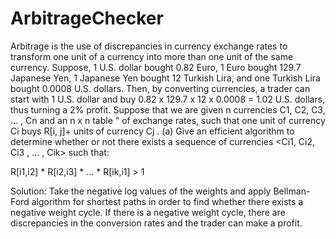 # ArbitrageChecker


Arbitrage is the use of discrepancies in currency exchange rates to transform one unit of a currency
into more than one unit of the same currency. Suppose, 1
U.S. dollar bought 0.82 Euro,
1 Euro
bought
129.7 Japanese Yen,
1 Japanese Yen bought
12 Turkish Lira, and one Turkish Lira bought
0.0008 U.S. dollars.
Then, by converting currencies, a trader can start with 1
U.S. dollar and buy 0.82 x 129.7 x 12 x 0.0008
= 1.02 U.S. dollars, thus turning a 2% profit. Suppose that we are given n currencies C1, C2, C3, ... , Cn
and an n x n table " of exchange rates, such that one unit of currency Ci buys R[i, j]+
units of currency Cj .
(a) Give an efficient algorithm to determine whether or not there exists a sequence of
currencies <Ci1, Ci2, Ci3 , ... , Cik> such that:

R[i1,i2] * R[i2,i3] * ... * R[ik,i1] > 1

Solution: Take the negative log values of the weights and apply Bellman-Ford algorithm for shortest paths in order to find whether there exists a
negative weight cycle. If there is a negative weight cycle, there are discrepancies in the conversion rates and the trader can make a profit.
